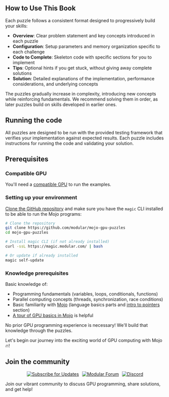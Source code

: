 ## How to Use This Book

Each puzzle follows a consistent format designed to progressively build your skills:

- **Overview**: Clear problem statement and key concepts introduced in each puzzle
- **Configuration**: Setup parameters and memory organization specific to each challenge
- **Code to Complete**: Skeleton code with specific sections for you to implement
- **Tips**: Optional hints if you get stuck, without giving away complete solutions
- **Solution**: Detailed explanations of the implementation, performance considerations, and underlying concepts

The puzzles gradually increase in complexity, introducing new concepts while reinforcing fundamentals. We recommend solving them in order, as later puzzles build on skills developed in earlier ones.

## Running the code

All puzzles are designed to be run with the provided testing framework that verifies your implementation against expected results. Each puzzle includes instructions for running the code and validating your solution.

## Prerequisites

### Compatible GPU

You'll need a [compatible GPU](https://docs.modular.com/max/faq#gpu-requirements) to run the examples.

### Setting up your environment

[Clone the GitHub repository](https://github.com/modular/mojo-gpu-puzzles) and make sure you have the `magic` CLI installed to be able to run the Mojo programs:

```bash
# Clone the repository
git clone https://github.com/modular/mojo-gpu-puzzles
cd mojo-gpu-puzzles

# Install magic CLI (if not already installed)
curl -ssL https://magic.modular.com/ | bash

# Or update if already installed
magic self-update
```

### Knowledge prerequisites

Basic knowledge of:

- Programming fundamentals (variables, loops, conditionals, functions)
- Parallel computing concepts (threads, synchronization, race conditions)
- Basic familiarity with [Mojo](https://docs.modular.com/mojo/manual/) (language basics parts and [intro to pointers](https://docs.modular.com/mojo/manual/pointers/) section)
- [A tour of GPU basics in Mojo](https://docs.modular.com/mojo/manual/gpu/basics) is helpful

No prior GPU programming experience is necessary! We'll build that knowledge through the puzzles.

Let's begin our journey into the exciting world of GPU computing with Mojo 🔥!

## Join the community

<p align="center" style="display: flex; justify-content: center; gap: 10px;">
  <a href="https://www.modular.com/company/talk-to-us">
    <img src="https://img.shields.io/badge/Subscribe-Updates-00B5AD?logo=mail.ru" alt="Subscribe for Updates">
  </a>
  <a href="https://forum.modular.com/c/">
    <img src="https://img.shields.io/badge/Modular-Forum-9B59B6?logo=discourse" alt="Modular Forum">
  </a>
  <a href="https://discord.com/channels/1087530497313357884/1098713601386233997">
    <img src="https://img.shields.io/badge/Discord-Join_Chat-5865F2?logo=discord" alt="Discord">
  </a>
</p>

Join our vibrant community to discuss GPU programming, share solutions, and get help!
